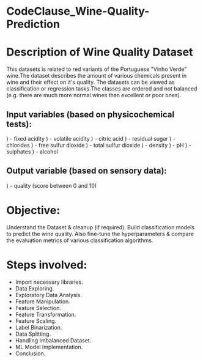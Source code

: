 # CodeClause_Wine-Quality-Prediction

# Description of Wine Quality Dataset
This datasets is related to red variants of the Portuguese "Vinho Verde" wine.The dataset describes the amount of various chemicals present in wine and their effect on it's quality. The datasets can be viewed as classification or regression tasks.The classes are ordered and not balanced (e.g. there are much more normal wines than excellent or poor ones).
## Input variables (based on physicochemical tests):
) - fixed acidity
) - volatile acidity
) - citric acid
) - residual sugar
) - chlorides
) - free sulfur dioxide
) - total sulfur dioxide
) - density
) - pH
) - sulphates
) - alcohol
## Output variable (based on sensory data):
) - quality (score between 0 and 10)

# Objective:
Understand the Dataset & cleanup (if required).
Build classification models to predict the wine quality.
Also fine-tune the hyperparameters & compare the evaluation metrics of various classification algorithms.
# Steps involved:
* Import necessary libraries.
* Data Exploring.
* Exploratory Data Analysis.
* Feature Manipulation.
* Feature Selection.
* Feature Transformation.
* Feature Scaling.
* Label Binarization.
* Data Splitting.
* Handling Imbalanced Dataset.
* ML Model Implementation.
* Conclusion.
